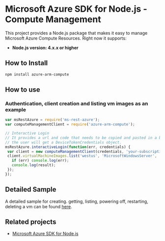 # Microsoft Azure SDK for Node.js - Compute Management

This project provides a Node.js package that makes it easy to manage Microsoft Azure Compute Resources. Right now it supports:
- **Node.js version: 4.x.x or higher**

## How to Install

```bash
npm install azure-arm-compute
```

## How to use

### Authentication, client creation and listing vm images as an example

 ```javascript
 var msRestAzure = require('ms-rest-azure');
 var computeManagementClient = require('azure-arm-compute');

 // Interactive Login
 // It provides a url and code that needs to be copied and pasted in a browser and authenticated over there. If successful, 
 // the user will get a DeviceTokenCredentials object.
 msRestAzure.interactiveLogin(function(err, credentials) {
  var client = new computeManagementClient(credentials, 'your-subscription-id');
  client.virtualMachineImages.list('westus', 'MicrosoftWindowsServer', 'WindowsServer', '2012-R2-Datacenter', function(err, result, request, response) {
    if (err) console.log(err);
    console.log(result);
  });
 });
 ```

## Detailed Sample
A detailed sample for creating. getting, listing, powering off, restarting, deleting a vm can be found  [here](https://github.com/Azure/azure-sdk-for-node/blob/master/examples/ARM/compute/vm-sample.js).

## Related projects

- [Microsoft Azure SDK for Node.js](https://github.com/Azure/azure-sdk-for-node)
